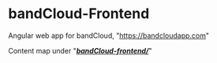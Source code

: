 # bandCloud-Frontend

Angular web app for bandCloud, "https://bandcloudapp.com"



Content map under "**<u>*bandCloud-frontend/*</u>**"
